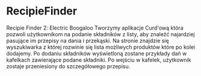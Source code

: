 # RecipieFinder
Recipie Finder 2: Electric Boogaloo
Tworzymy aplikacje Curd'ową która pozwoli użytkownikom na podanie składników z listy, aby znaleźć najardziej pasujące im przepisy na dania i przekąski. Na stronie znajdzie się wyszukiwarka z której rozwinie się lista możliwych produktów które po kolei dodajemy. Po dodaniu składników wyświetloną zostane przykłady dań w kafelkach zawierające podane składniki. Po wejściu w kafelek, użytkownik zostaje przeniesiony do szczegółowego przepisu. 

